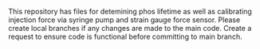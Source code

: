 This repository has files for detemining phos lifetime as well as calibrating injection force via syringe pump and strain gauge force sensor. 
Please create local branches if any changes are made to the main code. 
Create a request to ensure code is functional before committing to main branch. 
